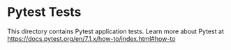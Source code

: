 # Pytest Tests

This directory contains Pytest application tests.
Learn more about Pytest at https://docs.pytest.org/en/7.1.x/how-to/index.html#how-to
